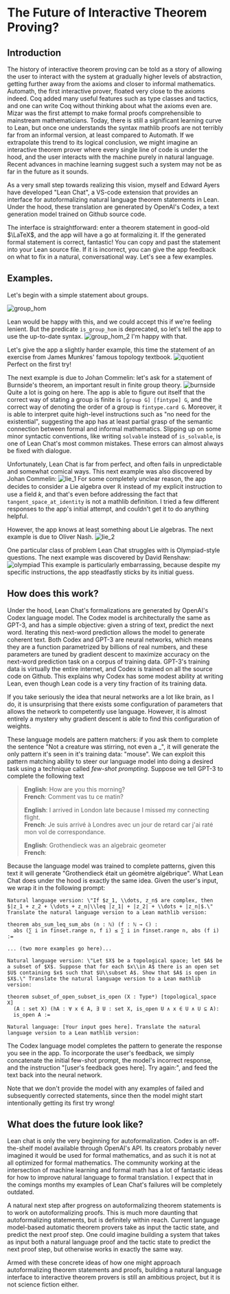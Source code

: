 # The Future of Interactive Theorem Proving?

## Introduction

The history of interactive theorem proving can be told as a story of allowing the user to interact with the system at gradually higher levels of abstraction, getting further away from the axioms and closer to informal mathematics. Automath, the first interactive prover, floated very close to the axioms indeed. Coq added many useful features such as type classes and tactics, and one can write Coq without thinking about what the axioms even are. Mizar was the first attempt to make formal proofs comprehensible to mainstream mathematicians. Today, there is still a significant learning curve to Lean, but once one understands the syntax mathlib proofs  are not terribly far from an informal version, at least compared to Automath. If we extrapolate this trend to its logical conclusion, we might imagine an interactive theorem prover where every single line of code is under the hood, and the user interacts with the machine purely in natural language. Recent advances in machine learning suggest such a system may not be as far in the future as it sounds.

As a very small step towards realizing this vision, myself and Edward Ayers have developed "Lean Chat", a VS-code extension that provides an interface for autoformalizing natural language theorem statements in Lean. Under the hood, these translation are generated by OpenAI's Codex, a text generation model trained on Github source code.

The interface is straightforward: enter a theorem statement in good-old $\LaTeX$, and the app will have a go at formalizing it. If the generated formal statement is correct, fantastic! You can copy and past the statement into your Lean source file. If it is incorrect, you can give the app feedback on what to fix in a natural, conversational way. Let's see a few examples.

## Examples.
Let's begin with a simple statement about groups.

![group_hom](images/group_hom.png)

Lean would be happy with this, and we could accept this if we're feeling lenient. But the predicate `is_group_hom` is deprecated, so let's tell the app to use the up-to-date syntax.
![group_hom_2](images/group_hom_1.png)
I'm happy with that.

Let's give the app a slightly harder example, this time the statement of an exercise from James Munkres' famous topology textbook.
![quotient](images/quotient.png)
Perfect on the first try!

The next example is due to Johan Commelin: let's ask for a statement of Burnside's theorem, an important result in finite group theory.
![burnside](images/burnside.png)
Quite a lot is going on here. The app is able to figure out itself that the correct way of stating a group is finite is `[group G] [fintype] G`, and the correct way of denoting the order of a group is `fintype.card G`. Moreover, it is able to interpret quite high-level instructions such as "no need for the existential", suggesting the app has at least partial grasp of the semantic connection between formal and informal mathematics. Slipping up on some minor syntactic conventions, like writing `solvable` instead of `is_solvable`, is one of Lean Chat's most common mistakes. These errors can almost always be fixed with dialogue.

Unfortunately, Lean Chat is far from perfect, and often fails in unpredictable and somewhat comical ways. This next example was also discovered by Johan Commelin:
![lie_1](images/lie_1.png)
For some completely unclear reason, the app decides to consider a Lie algebra over $\mathbb{R}$ instead of my explicit instruction to use a field $k$, and that's even before addressing the fact that `tangent_space_at_identity` is not a mathlib definition. I tried a few different responses to the app's initial attempt, and couldn't get it to do anything helpful.

However, the app knows at least something about Lie algebras. The next example is due to Oliver Nash.
![lie_2](images/lie_2.png)

One particular class of problem Lean Chat struggles with is Olympiad-style questions. The next example was discovered by David Renshaw:
![olympiad](images/olympiad.png)
This example is particularly embarrassing, because despite my specific instructions, the app steadfastly sticks by its initial guess.

## How does this work?
Under the hood, Lean Chat's formalizations are generated by OpenAI's Codex language model. The Codex model is architecturally the same as GPT-3, and has a simple objective: given a string of text, predict the next word. Iterating this next-word prediction allows the model to generate coherent text. Both Codex and GPT-3 are neural networks, which means they are a function parametrized by billions of real numbers, and these parameters are tuned by gradient descent to maximize accuracy on the next-word prediction task on a corpus of training data. GPT-3's training data is virtually the entire internet, and Codex is trained on all the source code on Github. This explains why Codex has some modest ability at writing Lean, even though Lean code is a very tiny fraction of its training data.

If you take seriously the idea that neural networks are a lot like brain, as I do, it is unsurprising that there exists some configuration of parameters that allows the network to competently use language. However, it is almost entirely a mystery why gradient descent is able to find this configuration of weights.

These language models are pattern matchers: if you ask them to complete the sentence "Not a creature was stirring, not even a _", it will generate the only pattern it's seen in it's training data: "mouse". We can exploit this pattern matching ability to steer our language model into doing a desired task using a technique called *few-shot prompting*. Suppose we tell GPT-3 to complete the following text
> **English**: How are you this morning?  
> **French**: Comment vas tu ce matin?  
> 
> **English**: I arrived in London late because I missed my connecting flight.  
> **French**: Je suis arrivé à Londres avec un jour de retard car j'ai raté mon vol de correspondance.  
> 
> **English**: Grothendieck was an algebraic geometer  
> **French**:

Because the language model was trained to complete patterns, given this text it will generate "Grothendieck était un géomètre algébrique". What Lean Chat does under the hood is exactly the same idea. Given the user's input, we wrap it in the following prompt:

```
Natural language version: \"If $z_1, \\dots, z_n$ are complex, then $|z_1 + z_2 + \\dots + z_n|\\leq |z_1| + |z_2| + \\dots + |z_n|$.\" Translate the natural language version to a Lean mathlib version:

theorem abs_sum_leq_sum_abs (n : ℕ) (f : ℕ → ℂ) :
  abs (∑ i in finset.range n, f i) ≤ ∑ i in finset.range n, abs (f i) :=

... (two more examples go here)...

Natural language version: \"Let $X$ be a topological space; let $A$ be a subset of $X$. Suppose that for each $x\\in A$ there is an open set $U$ containing $x$ such that $U\\subset A$. Show that $A$ is open in $X$.\" Translate the natural language version to a Lean mathlib version:

theorem subset_of_open_subset_is_open (X : Type*) [topological_space X]
  (A : set X) (hA : ∀ x ∈ A, ∃ U : set X, is_open U ∧ x ∈ U ∧ U ⊆ A):
  is_open A :=

Natural language: [Your input goes here]. Translate the natural language version to a Lean mathlib version:
```
The Codex language model completes the pattern to generate the response you see in the app. To incorporate the user's feedback, we simply concatenate the initial few-shot prompt, the model's incorrect response, and the instruction "[user's feedback goes here]. Try again:", and feed the text back into the neural network.

Note that we don't provide the model with any examples of failed and subsequently corrected statements, since then the model might start intentionally getting its first try wrong!

## What does the future look like?
Lean chat is only the very beginning for autoformalization. Codex is an off-the-shelf model available through OpenAI's API. Its creators probably never imagined it would be used for formal mathematics, and as such it is not at all optimized for formal mathematics. The community working at the intersection of machine learning and formal math has a lot of fantastic ideas for how to improve natural language to formal translation. I expect that in the comings months my examples of Lean Chat's failures will be completely outdated.

A natural next step after progress on autoformalizing theorem statements is to work on autoformalizing proofs. This is much more daunting that autoformalizing statements, but is definitely within reach. Current language model-based automatic theorem provers take as input the tactic state, and predict the next proof step. One could imagine building a system that takes as input both a natural language proof and the tactic state to predict the next proof step, but otherwise works in exactly the same way.

Armed with these concrete ideas of how one might approach autoformalizing theorem statements and proofs, building a natural language interface to interactive theorem provers is still an ambitious project, but it is not science fiction either.
